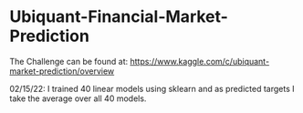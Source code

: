# Ubiquant-Financial-Market-Prediction

The Challenge can be found at:
https://www.kaggle.com/c/ubiquant-market-prediction/overview

02/15/22: I trained 40 linear models using sklearn and as predicted targets I take the average over all 40 models.
